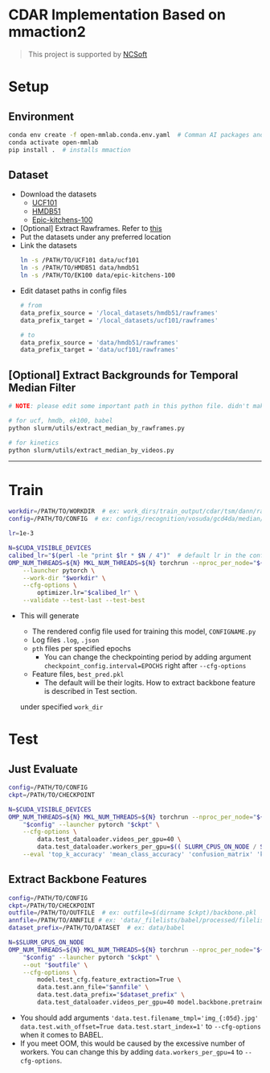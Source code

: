 # CDAR Implementation Based on mmaction2
> This project is supported by [NCSoft](https://kr.ncsoft.com/kr/index.do)

# Setup
## Environment
```bash
conda env create -f open-mmlab.conda.env.yaml  # Comman AI packages and mmcv-full an AI-training engine mmaction will be running on
conda activate open-mmlab
pip install .  # installs mmaction
```

## Dataset
- Download the datasets
    - [UCF101](https://www.crcv.ucf.edu/data/UCF101.php)
    - [HMDB51](https://serre-lab.clps.brown.edu/resource/hmdb-a-large-human-motion-database/)
    - [Epic-kitchens-100](https://epic-kitchens.github.io/2023)
- [Optional] Extract Rawframes. Refer to [this](https://mmaction2.readthedocs.io/en/latest/datasetzoo.html#step-4-extract-rgb-frames)
- Put the datasets under any preferred location
- Link the datasets
    ```bash
    ln -s /PATH/TO/UCF101 data/ucf101
    ln -s /PATH/TO/HMDB51 data/hmdb51
    ln -s /PATH/TO/EK100 data/epic-kitchens-100
    ```
- Edit dataset paths in config files
    ```bash
    # from
    data_prefix_source = '/local_datasets/hmdb51/rawframes'
    data_prefix_target = '/local_datasets/ucf101/rawframes'

    # to
    data_prefix_source = 'data/hmdb51/rawframes'
    data_prefix_target = 'data/ucf101/rawframes'
    ```

## [Optional] Extract Backgrounds for Temporal Median Filter
```bash
# NOTE: please edit some important path in this python file. didn't make use of argparse

# for ucf, hmdb, ek100, babel
python slurm/utils/extract_median_by_rawframes.py

# for kinetics
python slurm/utils/extract_median_by_videos.py  
```

---

# Train
```bash
workdir=/PATH/TO/WORKDIR  # ex: work_dirs/train_output/cdar/tsm/dann/randaug/k400_pretrained/0/$(date +'%Y%m%d-%H%M%S')
config=/PATH/TO/CONFIG  # ex: configs/recognition/vosuda/gcd4da/median/gcd4da_median_phase0_svt_hmdb2ucf.py

lr=1e-3

N=$CUDA_VISIBLE_DEVICES
calibed_lr="$(perl -le "print $lr * $N / 4")"  # default lr in the config is 4-GPU based
OMP_NUM_THREADS=${N} MKL_NUM_THREADS=${N} torchrun --nproc_per_node="${N}" --master_port=$((10000+RANDOM%20000)) tools/train.py "$config" \
    --launcher pytorch \
    --work-dir "$workdir" \
    --cfg-options \
        optimizer.lr="$calibed_lr" \
    --validate --test-last --test-best
``` 
- This will generate
    - The rendered config file used for training this model, `CONFIGNAME.py`
    - Log files `.log`, `.json`
    - `pth` files per specified epochs
        - You can change the checkpointing period by adding argument `checkpoint_config.interval=EPOCHS` right after `--cfg-options`
    - Feature files, `best_pred.pkl`
        - The default will be their logits. How to extract backbone feature is described in Test section.
    
    under specified `work_dir`

# Test

## Just Evaluate
```bash
config=/PATH/TO/CONFIG
ckpt=/PATH/TO/CHECKPOINT

N=$CUDA_VISIBLE_DEVICES
OMP_NUM_THREADS=${N} MKL_NUM_THREADS=${N} torchrun --nproc_per_node="${N}" --master_port=$((10000+RANDOM%20000)) tools/test.py \
	"$config" --launcher pytorch "$ckpt" \
	--cfg-options \
		data.test_dataloader.videos_per_gpu=40 \
		data.test_dataloader.workers_per_gpu=$(( SLURM_CPUS_ON_NODE / SLURM_GPUS_ON_NODE )) \
	--eval 'top_k_accuracy' 'mean_class_accuracy' 'confusion_matrix' 'kmeans' 'gcd_v2'
``` 


## Extract Backbone Features
```bash
config=/PATH/TO/CONFIG
ckpt=/PATH/TO/CHECKPOINT
outfile=/PATH/TO/OUTFILE  # ex: outfile=$(dirname $ckpt)/backbone.pkl
annfile=/PATH/TO/ANNFILE # ex: 'data/_filelists/babel/processed/filelist_babel_test_open.txt', data you want to extract backbone features of
dataset_prefix=/PATH/TO/DATASET  # ex: data/babel

N=$SLURM_GPUS_ON_NODE
OMP_NUM_THREADS=${N} MKL_NUM_THREADS=${N} torchrun --nproc_per_node="${N}" --master_port=$((10000+RANDOM%20000)) tools/test.py \
	"$config" --launcher pytorch "$ckpt" \
	--out "$outfile" \
	--cfg-options \
		model.test_cfg.feature_extraction=True \
		data.test.ann_file="$annfile" \
		data.test.data_prefix="$dataset_prefix" \
		data.test_dataloader.videos_per_gpu=40 model.backbone.pretrained="$ckpt"
```
- You should add arguments `'data.test.filename_tmpl='img_{:05d}.jpg' data.test.with_offset=True data.test.start_index=1'` to `--cfg-options` when it comes to BABEL.
- If you meet OOM, this would be caused by the excessive number of workers. You can change this by adding `data.workers_per_gpu=4` to `--cfg-options`.
